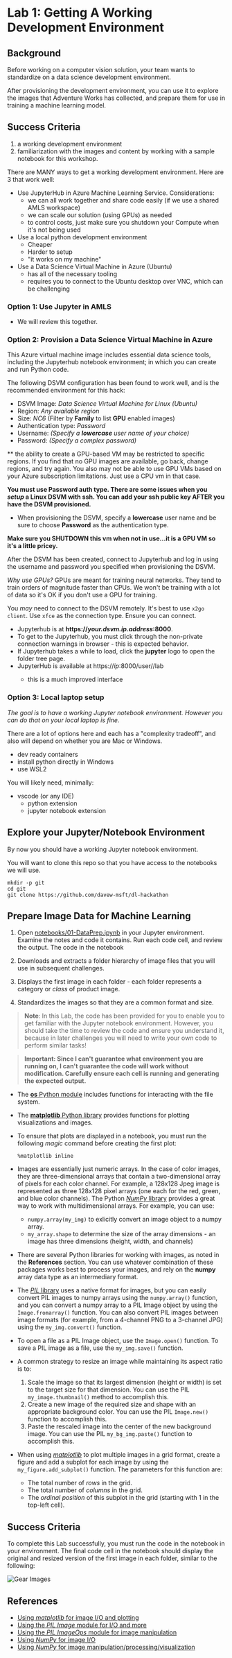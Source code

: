 # Lab 1: Getting A Working Development Environment

## Background

Before working on a computer vision solution, your team wants to standardize on a data science development environment.

After provisioning the development environment, you can use it to explore the images that Adventure Works has collected, and prepare them for use in training a machine learning model.

## Success Criteria

1. a working development environment
2. familiarization with the images and content by working with a sample notebook for this workshop.  

There are MANY ways to get a working development environment.  Here are 3 that work well:

* Use JupyterHub in Azure Machine Learning Service.  Considerations:
  * we can all work together and share code easily (if we use a shared AMLS workspace)
  * we can scale our solution (using GPUs) as needed
  * to control costs, just make sure you shutdown your Compute when it's not being used
* Use a local python development environment
  * Cheaper
  * Harder to setup
  * "it works on my machine" 
* Use a Data Science Virtual Machine in Azure (Ubuntu)
  * has all of the necessary tooling
  * requires you to connect to the Ubuntu desktop over VNC, which can be challenging

### Option 1:  Use Jupyter in AMLS

* We will review this together.  

### Option 2:  Provision a Data Science Virtual Machine in Azure

This Azure virtual machine image includes essential data science tools, including the Jupyterhub notebook environment; in which you can create and run Python code.

The following DSVM configuration has been found to work well, and is the recommended environment for this hack:

- DSVM Image: *Data Science Virtual Machine for Linux (Ubuntu)*
- Region: _Any available region_
- Size:  _NC6_ (Filter by **Family** to list **GPU** enabled images)
- Authentication type:  _Password_
- Username: _(Specify a **lowercase** user name of your choice)_
- Password: _(Specify a complex password)_

** the ability to create a GPU-based VM may be restricted to specific regions. If you find that no GPU images are available, go back, change regions, and try again.  You also may not be able to use GPU VMs based on your Azure subscription limitations.  Just use a CPU vm in that case. 

**You must use Password auth type.  There are some issues when you *setup* a Linux DSVM with ssh.  You can add your ssh public key AFTER you have the DSVM provisioned.**

  * When provisioning the DSVM, specify a **lowercase** user name and be sure to choose **Password** as the authentication type.

**Make sure you SHUTDOWN this vm when not in use...it is a GPU VM so it's a little pricey.**

After the DSVM has been created, connect to Jupyterhub and log in using the username and password you specified when provisioning the DSVM.

_Why use GPUs?_  GPUs are meant for training neural networks.  They tend to train orders of magnitude faster than CPUs.  We won't be training with a lot of data so it's OK if you don't use a GPU for training.  

You *may* need to connect to the DSVM remotely.  It's best to use `x2go client`.  Use `xfce` as the connection type.  Ensure you can connect.  

- Jupyterhub is at **https://*your.dsvm.ip.address*:8000**. 
- To get to the Jupyterhub, you must click through the non-private connection warnings in browser - this is expected behavior.
- If  Jupyterhub takes a while to load, click the **jupyter** logo to open the folder tree page.
- JupyterHub is available at https://*ip*:8000/user/<user>/lab 
  - this is a much improved interface

### Option 3:  Local laptop setup

_The goal is to have a working Jupyter notebook environment. However you can do that on your local laptop is fine._

There are a lot of options here and each has a "complexity tradeoff", and also will depend on whether you are Mac or Windows.  
* dev ready containers
* install python directly in Windows
* use WSL2 

You will likely need, minimally:  
* vscode (or any IDE)
  * python extension 
  * jupyter notebook extension


## Explore your Jupyter/Notebook Environment

By now you should have a working Jupyter notebook environment.  

You will want to clone this repo so that you have access to the notebooks we will use.  

```shell
mkdir -p git
cd git
git clone https://github.com/davew-msft/dl-hackathon
```


## Prepare Image Data for Machine Learning

1. Open [notebooks/01-DataPrep.ipynb](notebooks/01-DataPrep.ipynb) in your Jupyter environment. Examine the notes and code it contains. Run each code cell, and review the output. The code in the notebook

1. Downloads and extracts a folder hierarchy of image files that you will use in subsequent challenges.
2. Displays the first image in each folder - each folder represents a category or *class* of product image.
3. Standardizes the images so that they are a common format and size.

> **Note**: In this Lab, the code has been provided for you to enable you to get familiar with the Jupyter notebook environment. However, you should take the time to review the code and ensure you understand it, because in later challenges you will need to write your own code to perform similar tasks!

> **Important:  Since I can't guarantee what environment you are running on, I can't guarantee the code will work without modification.  Carefully ensure each cell is running and generating the expected output.**

- The <a href="https://docs.python.org/3.6/tutorial/stdlib.html#operating-system-interface" target="_blank">**os** Python module</a> includes functions for interacting with the file system.
- The <a href="https://matplotlib.org/2.0.2/index.html" target="_blank">**matplotlib** Python library</a> provides functions for plotting visualizations and images.
- To ensure that plots are displayed in a notebook, you must run the following *magic* command before creating the first plot:

    `%matplotlib inline`

- Images are essentially just numeric arrays. In the case of color images, they are three-dimensional arrays that contain a two-dimensional array of pixels for each color channel. For example, a 128x128 Jpeg image is represented as three 128x128 pixel arrays (one each for the red, green, and blue color channels). The Python <a href="https://docs.scipy.org/doc/numpy/reference/arrays.html" target="_blank">*NumPy* library</a> provides a great way to work with multidimensional arrays. For example, you can use:
  - `numpy.array(my_img)` to exlicitly convert an image object to a numpy array.
  - `my_array.shape` to determine the size of the array dimensions - an image has three dimensions (height, width, and channels)
- There are several Python libraries for working with images, as noted in the **References** section. You can use whatever combination of these packages works best to process your images, and rely on the **numpy** array data type as an intermediary format.
- The <a href="https://pillow.readthedocs.io" target="_blank">*PIL* library</a> uses a native format for images, but you can easily convert PIL images to numpy arrays using the `numpy.array()` function, and you can convert a numpy array to a PIL Image object by using the `Image.fromarray()` function. You can also convert PIL images between image formats (for example, from a 4-channel PNG to a 3-channel JPG) using the `my_img.convert()` function.
- To open a file as a PIL Image object, use the `Image.open()` function. To save a PIL image as a file, use the `my_img.save()` function.
- A common strategy to resize an image while maintaining its aspect ratio is to:
  1. Scale the image so that its largest dimension (height or width) is set to the target size for that dimension. You can use the PIL `my_image.thumbnail()` method to accomplish this.
  2. Create a new image of the required size and shape with an appropriate background color. You can use the PIL `Image.new()` function to accomplish this.
  3. Paste the rescaled image into the center of the new background image. You can use the PIL `my_bg_img.paste()` function to accomplish this.
- When using <a href="https://matplotlib.org/2.0.2/users/image_tutorial.html" target="_blank">*matplotlib*</a> to plot multiple images in a grid format, create a figure and add a subplot for each image by using the `my_figure.add_subplot()` function. The parameters for this function are:
  - The total number of *rows* in the grid.
  - The total number of *columns* in the grid.
  - The *ordinal position* of this subplot in the grid (starting with 1 in the top-left cell).

## Success Criteria

To complete this Lab successfully, you must run the code in the notebook in your environment. The final code cell in the notebook should display the original and resized version of the first image in each folder, similar to the following:

![Gear Images](images/resized_gear_images.png)

## References

- <a href="https://matplotlib.org/2.0.2/users/image_tutorial.html" target="_blank">Using *matplotlib* for image I/O and plotting</a>
- <a href="https://pillow.readthedocs.io/en/5.3.x/reference/Image.html" target="_blank">Using the *PIL Image* module for I/O and more </a>
- <a href="http://pillow.readthedocs.io/en/5.3.x/reference/ImageOps.html" target="_blank">Using the *PIL ImageOps* module for image manipulation</a>
- <a href="https://docs.scipy.org/doc/numpy-1.13.0/reference/routines.io.html" target="_blank">Using *NumPy* for image I/O</a>
- <a href="http://www.scipy-lectures.org/advanced/image_processing/" target="_blank">Using *NumPy* for image manipulation/processing/visualization</a>


